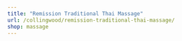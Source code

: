 ```yaml
---
title: "Remission Traditional Thai Massage"
url: /collingwood/remission-traditional-thai-massage/
shop: massage
---
```

